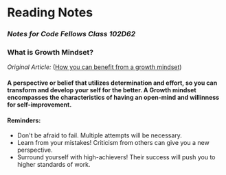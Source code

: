  # **Reading Notes**
### _Notes for Code Fellows Class 102D62_


### What is Growth Mindset? 

_Original Article:_ ([How you can benefit from a growth mindset](https://www.atlassian.com/blog/inside-atlassian/growthh-mindset))

#### A perspective or belief that utilizes determination and effort, so you can transform and develop your self for the better. A Growth mindset encompasses the characteristics of having an open-mind and willinness for self-improvement. 

#### Reminders:
- Don't be afraid to fail. Multiple attempts will be necessary. 
- Learn from your mistakes! Criticism from others can give you a new perspective. 
- Surround yourself with high-achievers! Their success will push you to higher standards of work.

  

  


